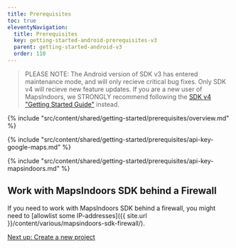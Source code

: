 ```yaml
---
title: Prerequisites
toc: true
eleventyNavigation:
  title: Prerequisites
  key: getting-started-android-prerequisites-v3
  parent: getting-started-android-v3
  order: 110
---
```


> PLEASE NOTE: The Android version of SDK v3 has entered maintenance mode, and will only recieve critical bug fixes. Only SDK v4 will recieve new feature updates. If you are a new user of MapsIndoors, we STRONGLY recommend following the [SDK v4 "Getting Started Guide"](https://docs.mapsindoors.com/content/getting-started/android/v4/) instead.

<!-- Overview -->
{% include "src/content/shared/getting-started/prerequisites/overview.md" %}

<!-- Google Maps API key -->
{% include "src/content/shared/getting-started/prerequisites/api-key-google-maps.md" %}

<!-- MapsIndoors API key -->
{% include "src/content/shared/getting-started/prerequisites/api-key-mapsindoors.md" %}

## Work with MapsIndoors SDK behind a Firewall

If you need to work with MapsIndoors SDK behind a firewall, you might need to [allowlist some IP-addresses]({{ site.url }}/content/various/mapsindoors-sdk-firewall/).

<p class="next-article"><a class="mi-button mi-button--outline" href="{{ site.url }}/content/getting-started/android/new-project/">Next up: Create a new project</a>
